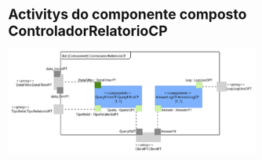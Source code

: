# Activitys do componente composto ControladorRelatorioCP

![](/doc/img/Estrutural/ControladorRelatorioCP.png)

